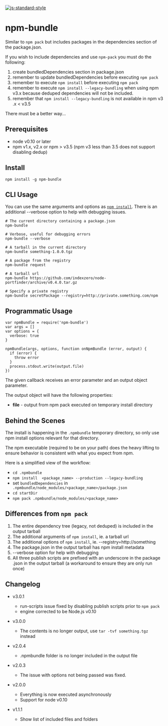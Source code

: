 [![js-standard-style](https://img.shields.io/badge/code%20style-standard-brightgreen.svg)](http://standardjs.com/)
# npm-bundle

Similar to `npm pack` but includes packages in the dependencies section of 
the package.json. 

If you wish to include dependencies and use `npm-pack` you must do the 
following:


1. create bundledDependencies section in package.json
2. remember to update bundledDependencies before executing `npm pack`
3. remember to execute `npm install` before executing `npm pack`
4. remember to execute `npm install --legacy-bundling` when using npm v3.x 
because deduped dependencies will not be included.  
5. remember that `npm install --legacy-bundling` is not available in npm  v3
.x < v3.5

There must be a better way...

## Prerequisites

* node v0.10 or later  
* npm v1.x, v2.x or npm > v3.5 (npm v3 less than 3.5 does not support disabling 
dedup)

## Install

    npm install -g npm-bundle


## CLI Usage
You can use the same arguments and options as [`npm install`][1].  There is an
additional --verbose option to help with debugging issues.

    # The current directory containing a package.json
    npm-bundle

    # Verbose, useful for debugging errors
    npm-bundle --verbose

    # A tarball in the current directory
    npm-bundle something-1.0.0.tgz
    
    # A package from the registry
    npm-bundle request

    # A tarball url
    npm-bundle https://github.com/indexzero/node-portfinder/archive/v0.4.0.tar.gz    
    
    # Specify a private registry
    npm-bundle secretPackage --registry=http://private.something.com/npm

## Programmatic Usage

    var npmBundle = require('npm-bundle')
    var args = []
    var options = {
      verbose: true
    }
    
    npmBundle(args, options, function onNpmBundle (error, output) {
      if (error) {
        throw error
      }
      process.stdout.write(output.file)
    })

The given callback receives an error parameter and an output object parameter.

The output object will have the following properties:

* **file** - output from npm pack executed on temporary install directory


## Behind the Scenes

The install is happening in the `.npmbundle` temporary directory, so only use
 npm install options relevant for that directory.

The npm executable (required to be on your path) does the heavy lifting to 
ensure behavior is consistent with what you expect from npm.

Here is a simplified view of the workflow:

* `cd .npmbundle`
* `npm install  <package_name> --production --legacy-bundling`
* set `bundledDependencies` in `
.npmbundle/node_modules/<package_name>/package.json`
* `cd startDir`
* `npm pack .npmbundle/node_modules/<package_name>`


## Differences from `npm pack`

1. The entire dependency tree (legacy, not deduped) is included in the output 
tarball
2. The additional arguments of `npm install`, ie. a tarball url
3. The additional options of `npm install`, ie. --registry=http://something
4. The package.json in the output tarball has npm install metadata
5. --verbose option for help with debugging
6. All three publish scripts are prefixed with an underscore in the package
.json in the output tarball (a workaround to ensure they are only run once)


## Changelog

* v3.0.1
    * run-scripts issue fixed by disabling publish scripts prior to `npm pack`
    * engine corrected to be Node.js v0.10

* v3.0.0
    * The contents is no longer output, use `tar -tvf something.tgz` instead

* v2.0.4
    * .npmbundle folder is no longer included in the output file
    
* v2.0.3
    * The issue with options not being passed was fixed.

* v2.0.0
    * Everything is now executed asynchronously
    * Support for node v0.10

* v1.1.1
    * Show list of included files and folders


[1]:https://docs.npmjs.com/cli/install

